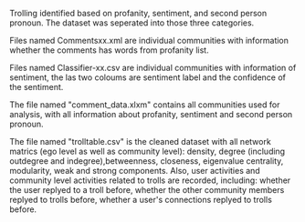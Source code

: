 Trolling identified based on profanity, sentiment, and second person pronoun. The dataset was seperated into those three categories.

Files named Commentsxx.xml are individual communities with information whether the comments has words from profanity list. 

Files named Classifier-xx.csv are individual communities with information of sentiment, the las two coloums are sentiment label and the confidence of the sentiment.

The file named "comment_data.xlxm" contains all communities used for analysis, with all information about profanity, sentiment and second person pronoun.

The file named "trolltable.csv" is the cleaned dataset with all network matrics (ego level as well as community level): density, degree (including outdegree and indegree),betweenness, closeness, eigenvalue centrality, modularity, weak and strong components. 
Also, user activities and community level activities related to trolls are recorded, including: whether the user replyed to a troll before, whether the other community members replyed to trolls before, whether a user's connections replyed to trolls before.
